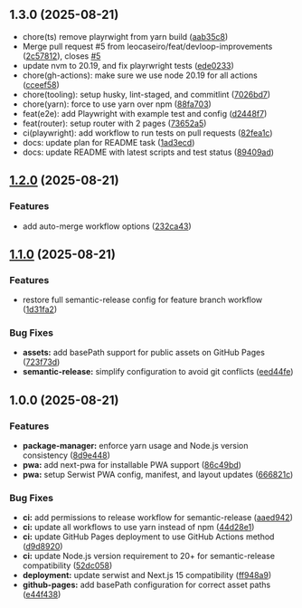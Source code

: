 ## 1.3.0 (2025-08-21)

* chore(ts) remove playrwight from yarn build ([aab35c8](https://github.com/leocaseiro/alpha-drums/commit/aab35c8))
* Merge pull request #5 from leocaseiro/feat/devloop-improvements ([2c57812](https://github.com/leocaseiro/alpha-drums/commit/2c57812)), closes [#5](https://github.com/leocaseiro/alpha-drums/issues/5)
* update nvm to 20.19, and fix playrwright tests ([ede0233](https://github.com/leocaseiro/alpha-drums/commit/ede0233))
* chore(gh-actions): make sure we use node 20.19 for all actions ([cceef58](https://github.com/leocaseiro/alpha-drums/commit/cceef58))
* chore(tooling): setup husky, lint-staged, and commitlint ([7026bd7](https://github.com/leocaseiro/alpha-drums/commit/7026bd7))
* chore(yarn): force to use yarn over npm ([88fa703](https://github.com/leocaseiro/alpha-drums/commit/88fa703))
* feat(e2e): add Playwright with example test and config ([d2448f7](https://github.com/leocaseiro/alpha-drums/commit/d2448f7))
* feat(router): setup router with 2 pages ([73652a5](https://github.com/leocaseiro/alpha-drums/commit/73652a5))
* ci(playwright): add workflow to run tests on pull requests ([82fea1c](https://github.com/leocaseiro/alpha-drums/commit/82fea1c))
* docs: update plan for README task ([1ad3ecd](https://github.com/leocaseiro/alpha-drums/commit/1ad3ecd))
* docs: update README with latest scripts and test status ([89409ad](https://github.com/leocaseiro/alpha-drums/commit/89409ad))

## [1.2.0](https://github.com/leocaseiro/alpha-drums/compare/v1.1.0...v1.2.0) (2025-08-21)

### Features

* add auto-merge workflow options ([232ca43](https://github.com/leocaseiro/alpha-drums/commit/232ca4371396e3df83bd14710a45d280e9e9bc1b))

## [1.1.0](https://github.com/leocaseiro/alpha-drums/compare/v1.0.0...v1.1.0) (2025-08-21)

### Features

* restore full semantic-release config for feature branch workflow ([1d31fa2](https://github.com/leocaseiro/alpha-drums/commit/1d31fa2355964aefbd60a5e453894f619a854f0b))

### Bug Fixes

* **assets:** add basePath support for public assets on GitHub Pages ([723f73d](https://github.com/leocaseiro/alpha-drums/commit/723f73dc47b0647c352dee6a9523fefadc91f5ec))
* **semantic-release:** simplify configuration to avoid git conflicts ([eed44fe](https://github.com/leocaseiro/alpha-drums/commit/eed44fe8d13f5fbeff0c9e8a6fb0c93fb3b388cc))

## 1.0.0 (2025-08-21)

### Features

* **package-manager:** enforce yarn usage and Node.js version consistency ([8d9e448](https://github.com/leocaseiro/alpha-drums/commit/8d9e4481c3e22ea07137888911c1106f7dcc5b7c))
* **pwa:** add next-pwa for installable PWA support ([86c49bd](https://github.com/leocaseiro/alpha-drums/commit/86c49bdce787ea0b9219534c29273895e9e09a36))
* **pwa:** setup Serwist PWA config, manifest, and layout updates ([666821c](https://github.com/leocaseiro/alpha-drums/commit/666821cde19ba1efffd1ef3b1a8f6574fd6505a2))

### Bug Fixes

* **ci:** add permissions to release workflow for semantic-release ([aaed942](https://github.com/leocaseiro/alpha-drums/commit/aaed9420b421627c17afc14c93f35d5e0ca4ba70))
* **ci:** update all workflows to use yarn instead of npm ([44d28e1](https://github.com/leocaseiro/alpha-drums/commit/44d28e1f845ad43db24ca2d00468d4ca61b4cca8))
* **ci:** update GitHub Pages deployment to use GitHub Actions method ([d9d8920](https://github.com/leocaseiro/alpha-drums/commit/d9d892026c11c0ed51a2c657222b5eab04eb3909))
* **ci:** update Node.js version requirement to 20+ for semantic-release compatibility ([52dc058](https://github.com/leocaseiro/alpha-drums/commit/52dc058f4fce44421f24f5a85825b61df1343d30))
* **deployment:** update serwist and Next.js 15 compatibility ([ff948a9](https://github.com/leocaseiro/alpha-drums/commit/ff948a9a8fb0693ddfd2d251d731764731147d39))
* **github-pages:** add basePath configuration for correct asset paths ([e44f438](https://github.com/leocaseiro/alpha-drums/commit/e44f43820294b43e67e8dfac038df920856cecf0))
